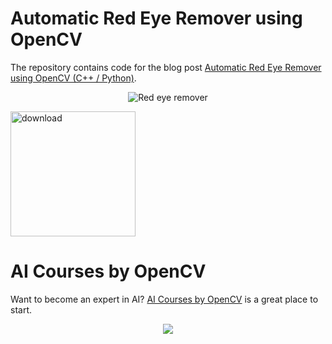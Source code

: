 # Automatic Red Eye Remover using OpenCV

The repository contains code for the blog post [Automatic Red Eye Remover using OpenCV (C++ / Python)](https://www.learnopencv.com/automatic-red-eye-remover-using-opencv-cpp-python/).

<p align="center"><img src="https://learnopencv.com/wp-content/uploads/2017/03/automatic-red-eye-removal-1-768x471.jpg" alt="Red eye remover"></p>

[<img src="https://learnopencv.com/wp-content/uploads/2022/07/download-button-e1657285155454.png" alt="download" width="200">](https://www.dropbox.com/scl/fo/hzmub6q6ltgnz4splv6je/h?dl=1&rlkey=wgep4gzyhre8tl2wximmrbm9y)

# AI Courses by OpenCV

Want to become an expert in AI? [AI Courses by OpenCV](https://opencv.org/courses/) is a great place to start. 

<a href="https://opencv.org/courses/">
<p align="center"> 
<img src="https://www.learnopencv.com/wp-content/uploads/2020/04/AI-Courses-By-OpenCV-Github.png">
</p>
</a>
